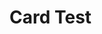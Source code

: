 # Card Test
<CardSection columns={3}>
  <Card
    title='test'
    to="/"
    text='123sdfasdfdsafasdfasfsdafasdff'/>
  <Card
    title="test2"
    to="/"
  />
  <Card
    title="test3"
    to="/"
  />
</CardSection>